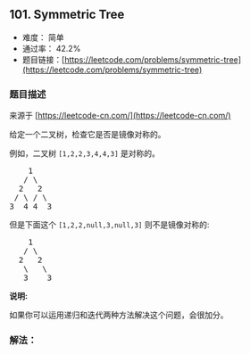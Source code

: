 ## 101. Symmetric Tree

- 难度： 简单
- 通过率： 42.2%
- 题目链接：[https://leetcode.com/problems/symmetric-tree](https://leetcode.com/problems/symmetric-tree)


### 题目描述

来源于 [https://leetcode-cn.com/](https://leetcode-cn.com/)

<p>给定一个二叉树，检查它是否是镜像对称的。</p>

<p>例如，二叉树&nbsp;<code>[1,2,2,3,4,4,3]</code> 是对称的。</p>

<pre>    1
   / \
  2   2
 / \ / \
3  4 4  3
</pre>

<p>但是下面这个&nbsp;<code>[1,2,2,null,3,null,3]</code> 则不是镜像对称的:</p>

<pre>    1
   / \
  2   2
   \   \
   3    3
</pre>

<p><strong>说明:</strong></p>

<p>如果你可以运用递归和迭代两种方法解决这个问题，会很加分。</p>


### 解法：